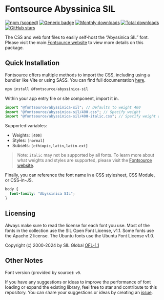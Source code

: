 # Fontsource Abyssinica SIL

[![npm (scoped)](https://img.shields.io/npm/v/@fontsource/abyssinica-sil?color=brightgreen)](https://www.npmjs.com/package/@fontsource/abyssinica-sil) [![Generic badge](https://img.shields.io/badge/fontsource-passing-brightgreen)](https://github.com/fontsource/fontsource) [![Monthly downloads](https://badgen.net/npm/dm/@fontsource/abyssinica-sil)](https://github.com/fontsource/fontsource) [![Total downloads](https://badgen.net/npm/dt/@fontsource/abyssinica-sil)](https://github.com/fontsource/fontsource) [![GitHub stars](https://img.shields.io/github/stars/fontsource/fontsource.svg?style=social&label=Star)](https://github.com/fontsource/fontsource/stargazers)

The CSS and web font files to easily self-host the “Abyssinica SIL” font. Please visit the main [Fontsource website](https://fontsource.org/fonts/abyssinica-sil) to view more details on this package.

## Quick Installation

Fontsource offers multiple methods to import the CSS, including using a bundler like Vite or using SASS. You can find full documentation [here](https://fontsource.org/docs/getting-started/introduction).

```javascript
npm install @fontsource/abyssinica-sil
```

Within your app entry file or site component, import it in.

```javascript
import "@fontsource/abyssinica-sil"; // Defaults to weight 400
import "@fontsource/abyssinica-sil/400.css"; // Specify weight
import "@fontsource/abyssinica-sil/400-italic.css"; // Specify weight and style
```

Supported variables:
- Weights: `[400]`
- Styles: `[normal]`
- Subsets: `[ethiopic,latin,latin-ext]`

> Note: `italic` may not be supported by all fonts. To learn more about what weights and styles are supported, please visit the [Fontsource website](https://fontsource.org/fonts/abyssinica-sil).

Finally, you can reference the font name in a CSS stylesheet, CSS Module, or CSS-in-JS.

```css
body {
  font-family: "Abyssinica SIL";
}
```

## Licensing
Always make sure to read the license for each font you use. Most of the fonts in the collection use the SIL Open Font License, v1.1. Some fonts use the Apache 2 license. The Ubuntu fonts use the Ubuntu Font License v1.0.

Copyright (c) 2000-2024 by SIL Global
[OFL-1.1](https://openfontlicense.org)

## Other Notes
Font version (provided by source): `v9`.

If you have any suggestions or ideas to improve the performance of font loading or expand the existing library, feel free to star and contribute to this repository. You can share your suggestions or ideas by creating an [issue](https://github.com/fontsource/fontsource/issues).